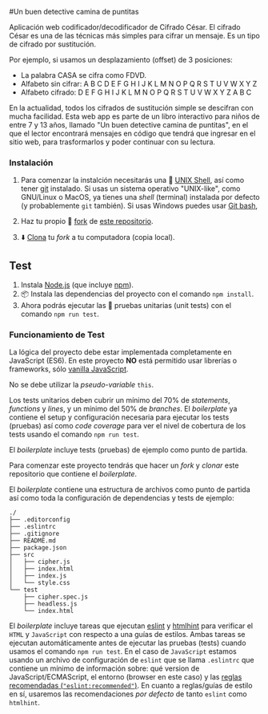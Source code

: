 
#Un buen detective camina de puntitas

Aplicación web codificador/decodificador de Cifrado César.
El cifrado César es una de las técnicas más simples para cifrar un mensaje. Es un tipo de cifrado por sustitución.

Por ejemplo, si usamos un desplazamiento (offset) de 3 posiciones:

- La palabra CASA se cifra como FDVD.
- Alfabeto sin cifrar: A B C D E F G H I J K L M N O P Q R S T U V W X Y Z
- Alfabeto cifrado: D E F G H I J K L M N O P Q R S T U V W X Y Z A B C

En la actualidad, todos los cifrados de sustitución simple se descifran con mucha facilidad. 
Esta web app es parte de un libro interactivo para niños de entre 7 y 13 años, llamado "Un buen detective camina de puntitas", en el que el lector encontrará mensajes en código que tendrá que ingresar en el sitio web, para trasformarlos y poder continuar con su lectura. 


### Instalación

1. Para comenzar la instalción necesitarás una :shell:
   [UNIX Shell](https://github.com/Laboratoria/curricula-js/tree/v2.x/topics/shell),
   así como tener [git](https://github.com/Laboratoria/curricula-js/tree/v2.x/topics/scm/01-git)
   instalado. Si usas un sistema operativo "UNIX-like", como GNU/Linux o MacOS,
   ya tienes una _shell_ (terminal) instalada por defecto (y probablemente `git`
   también). Si usas Windows puedes usar [Git bash](https://git-scm.com/download/win),

2. Haz tu propio :fork_and_knife: [fork](https://help.github.com/articles/fork-a-repo/)
   de [ este repositorio](https://github.com/analhi7/cdmx-2019-01-bc-core-am-cipher).
3. :arrow_down: [Clona](https://help.github.com/articles/cloning-a-repository/)
   tu _fork_ a tu computadora (copia local).


## Test
1. Instala [Node.js](https://nodejs.org/) (que
   incluye [npm](https://docs.npmjs.com/)).
2. 📦 Instala las dependencias del proyecto con el comando `npm
   install`. 
3. Ahora podrás ejecutar las :traffic_light:
   pruebas unitarias (unit tests) con el comando `npm run test`.

### Funcionamiento de Test

La lógica del proyecto debe estar implementada completamente en JavaScript (ES6).
En este proyecto **NO** está permitido usar librerías o frameworks, sólo
[vanilla JavaScript](https://medium.com/laboratoria-how-to/vanillajs-vs-jquery-31e623bbd46e).

No se debe utilizar la _pseudo-variable_ `this`.

Los tests unitarios deben cubrir un mínimo del 70% de _statements_, _functions_
y _lines_, y un mínimo del 50% de _branches_. El _boilerplate_ ya contiene el
setup y configuración necesaria para ejecutar los tests (pruebas) así como _code
coverage_ para ver el nivel de cobertura de los tests usando el comando `npm run
test`.

El _boilerplate_ incluye tests (pruebas) de ejemplo como punto de partida.

Para comenzar este proyecto tendrás que hacer un _fork_ y _clonar_ este
repositorio que contiene el _boilerplate_.

El _boilerplate_ contiene una estructura de archivos como punto de partida así
como toda la configuración de dependencias y tests de ejemplo:

```text
./
├── .editorconfig
├── .eslintrc
├── .gitignore
├── README.md
├── package.json
├── src
│   ├── cipher.js
│   ├── index.html
│   ├── index.js
│   └── style.css
└── test
    ├── cipher.spec.js
    ├── headless.js
    └── index.html
```

El _boilerplate_ incluye tareas que ejecutan [eslint](https://eslint.org/) y
[htmlhint](https://github.com/yaniswang/HTMLHint) para verificar el `HTML` y
`JavaScript` con respecto a una guías de estilos. Ambas tareas se ejecutan
automáticamente antes de ejecutar las pruebas (tests) cuando usamos el comando
`npm run test`. En el caso de `JavaScript` estamos usando un archivo de
configuración de `eslint` que se llama `.eslintrc` que contiene un mínimo de
información sobre: qué version de JavaScript/ECMAScript, el
entorno (browser en este caso) y las [reglas recomendadas (`"eslint:recommended"`)](https://eslint.org/docs/rules/).
En cuanto a reglas/guías de estilo en sí,
usaremos las recomendaciones _por defecto_ de tanto `eslint` como `htmlhint`.


